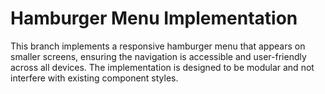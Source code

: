 # Hamburger Menu Implementation

This branch implements a responsive hamburger menu that appears on smaller screens, ensuring the navigation is accessible and user-friendly across all devices. The implementation is designed to be modular and not interfere with existing component styles.
